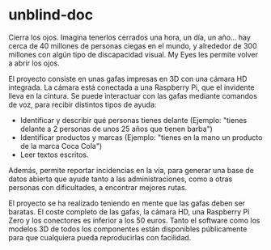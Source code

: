 # unblind-doc

Cierra los ojos. Imagina tenerlos cerrados una hora, un día, un año... hay cerca de 40 millones de personas ciegas en el mundo, y alrededor de 300 millones con algún tipo de discapacidad visual. My Eyes les permite volver a abrir los ojos. 

El proyecto consiste en unas gafas impresas en 3D con una cámara HD integrada. La cámara está conectada a una Raspberry Pi, que el invidente lleva en la cintura. Se puede interactuar con las gafas mediante comandos de voz, para recibir distintos tipos de ayuda:

- Identificar y describir qué personas tienes delante (Ejemplo: "tienes delante a 2 personas de unos 25 años que tienen barba")
- Identificar productos y marcas (Ejemplo: "tienes en la mano un producto de la marca Coca Cola")
- Leer textos escritos.

Además, permite reportar incidencias en la vía, para generar una base de datos abierta que ayude tanto a las administraciones, como a otras personas con dificultades, a encontrar mejores rutas.

El proyecto se ha realizado teniendo en mente que las gafas deben ser baratas. El coste completo de las gafas, la cámara HD, una Raspberry Pi Zero y los conectores es inferior a los 50 euros. Tanto el software como los modelos 3D de todos los componentes están disponibles públicamente para que cualquiera pueda reproducirlas con facilidad.
